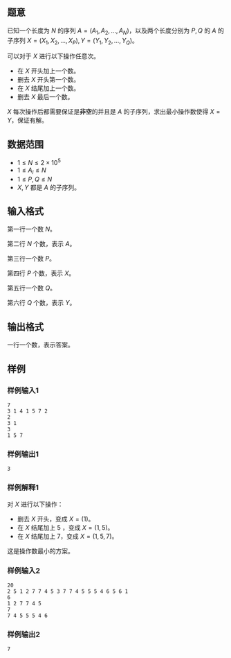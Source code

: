## 题意 

已知一个长度为 $N$ 的序列 $A=(A_1,A_2,...,A_N)$，以及两个长度分别为 $P,Q$ 的 $A$ 的子序列 $X=(X_1,X_2,...,X_P),Y=(Y_1,Y_2,...,Y_Q)$。

可以对于 $X$ 进行以下操作任意次。

- 在 $X$ 开头加上一个数。
- 删去 $X$ 开头第一个数。
- 在 $X$ 结尾加上一个数。
- 删去 $X$ 最后一个数。

$X$ 每次操作后都需要保证是**非空**的并且是 $A$ 的子序列，求出最小操作数使得 $X=Y$，保证有解。

## 数据范围

- $1\le N\le 2\times 10^5$
- $1\le A_i\le N$
- $1\le P,Q\le N$
- $X,Y$ 都是 $A$ 的子序列。

## 输入格式

第一行一个数 $N$。

第二行 $N$ 个数，表示 $A$。

第三行一个数 $P$。

第四行 $P$ 个数，表示 $X$。

第五行一个数 $Q$。

第六行 $Q$ 个数，表示 $Y$。

## 输出格式

一行一个数，表示答案。

## 样例

### 样例输入1

```
7
3 1 4 1 5 7 2
2
3 1
3
1 5 7
```

### 样例输出1

```
3
```

### 样例解释1

对 $X$ 进行以下操作：

- 删去 $X$ 开头，变成 $X=(1)$。
- 在 $X$ 结尾加上 $5$ ，变成 $X=(1,5)$。
- 在 $X$ 结尾加上 $7$，变成 $X=(1,5,7)$。

这是操作数最小的方案。

### 样例输入2

```
20
2 5 1 2 7 7 4 5 3 7 7 4 5 5 5 4 6 5 6 1
6
1 2 7 7 4 5
7
7 4 5 5 5 4 6
```

### 样例输出2

```
7
```

